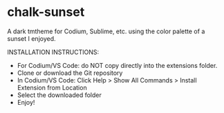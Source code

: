 # chalk-sunset
A dark tmtheme for Codium, Sublime, etc. using the color palette of a sunset I enjoyed. 

INSTALLATION INSTRUCTIONS:
- For Codium/VS Code: do NOT copy directly into the extensions folder.
- Clone or download the Git repository
- In Codium/VS Code: Click Help > Show All Commands > Install Extension from Location
- Select the downloaded folder
- Enjoy!